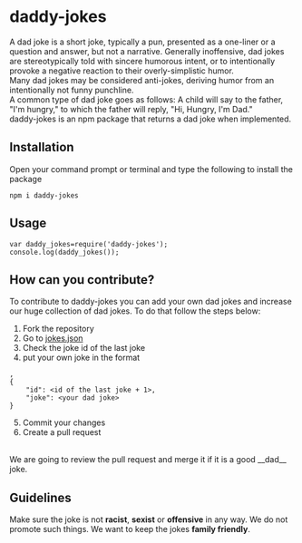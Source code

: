 # daddy-jokes
A dad joke is a short joke, typically a pun, presented as a one-liner or a question and answer, but not a narrative. Generally inoffensive, dad jokes are stereotypically told with sincere humorous intent, or to intentionally provoke a negative reaction to their overly-simplistic humor.
<br>
Many dad jokes may be considered anti-jokes, deriving humor from an intentionally not funny punchline.
<br>
A common type of dad joke goes as follows: A child will say to the father, "I'm hungry," to which the father will reply, "Hi, Hungry, I'm Dad."
<br>
daddy-jokes is an npm package that returns a dad joke when implemented.

## Installation
Open your command prompt or terminal and type the following to install the package
```
npm i daddy-jokes
```

## Usage
```
var daddy_jokes=require('daddy-jokes');
console.log(daddy_jokes());
```

## How can you contribute?
To contribute to daddy-jokes you can add your own dad jokes and increase our huge collection of dad jokes. To do that follow the steps below:
1. Fork the repository
2. Go to [jokes.json](db/jokes.json)
3. Check the joke id of the last joke
4. put your own joke in the format
```
,
{
    "id": <id of the last joke + 1>,
    "joke": <your dad joke>
}
```
5. Commit your changes
6. Create a pull request
<br>
We are going to review the pull request and merge it if it is a good __dad__ joke.

## Guidelines
Make sure the joke is not __racist__, __sexist__ or __offensive__ in any way. We do not promote such things. We want to keep the jokes __family friendly__.